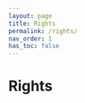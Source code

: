 ```yaml
---
layout: page
title: Rights
permalink: /rights/
nav_order: 1
has_toc: false
---
```


<h1>Rights</h1>
